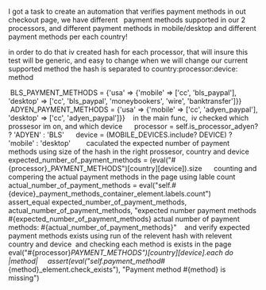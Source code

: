 I got a task to create an automation that verifies payment methods in out checkout page,
we have different   payment methods supported in our 2 processors,
and different payment methods in mobile/desktop and different payment methods per each country!

in order to do that iv created hash for each processor, that will insure this test will be generic,
and easy to change when we will change our current supported method
the hash is separated to country:processor:device: method

 BLS_PAYMENT_METHODS = {'usa' => {'mobile' => ['cc', 'bls_paypal'], 'desktop' => ['cc', 'bls_paypal', 'moneybookers', 'wire', 'banktransfer']}}
 ADYEN_PAYMENT_METHODS = {'usa' => {'mobile' => ['cc', 'adyen_paypal'], 'desktop' => ['cc', 'adyen_paypal']}}
 
 in the main func,
 iv checked which prossesor im on, and which device 
     processor = self.is_processor_adyen? ? 'ADYEN' : 'BLS'
     device = (MOBILE_DEVICES.include? DEVICE) ? 'mobile' : 'desktop'
     
 caculated the expected number of payment methods using size of the hash in the right prossesor, country and device
    expected_number_of_payment_methods = (eval("#{processor}_PAYMENT_METHODS")[country][device]).size
    
 counting and compering the actual payment methods in the page using lable count
    actual_number_of_payment_methods = eval("self.#{device}_payment_methods_container_element.labels.count")
    assert_equal expected_number_of_payment_methods, actual_number_of_payment_methods, "expected number payment methods #{expected_number_of_payment_methods} actual number of payment methods: #{actual_number_of_payment_methods}"
 
 and verify expected payment methods exists using run of the relevent hash with relevent country and device 
 and checking each method is exists in the page
    eval("#{processor}_PAYMENT_METHODS")[country][device].each do |method|
    assert(eval("self.payment_method_#{method}_element.check_exists"), "Payment method #{method} is missing")
